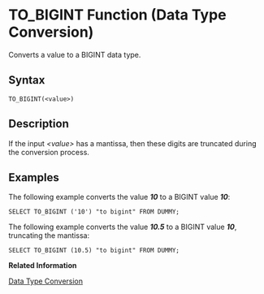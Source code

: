 <!-- loio20eae5e1751910148391d3079da8527e -->

# TO\_BIGINT Function \(Data Type Conversion\)

Converts a value to a BIGINT data type.



<a name="loio20eae5e1751910148391d3079da8527e__sql_function_to_bigint_1sql_function_to_bigint_syntax"/>

## Syntax

```
TO_BIGINT(<value>)
```



<a name="loio20eae5e1751910148391d3079da8527e__sql_function_to_bigint_1sql_function_to_bigint_description"/>

## Description

If the input *<value\>* has a mantissa, then these digits are truncated during the conversion process.



<a name="loio20eae5e1751910148391d3079da8527e__sql_function_to_bigint_1sql_function_to_bigint_examples"/>

## Examples

The following example converts the value ***10*** to a BIGINT value ***10***:

```
SELECT TO_BIGINT ('10') "to bigint" FROM DUMMY;
```

The following example converts the value ***10.5*** to a BIGINT value ***10***, truncating the mantissa:

```
SELECT TO_BIGINT (10.5) "to bigint" FROM DUMMY;
```

**Related Information**  


[Data Type Conversion](../data-type-conversion-46ff965.md "Both implicit and explicit data type conversions are allowed in the SAP HANA database.")

